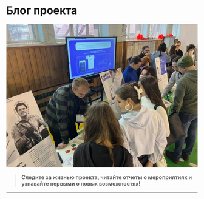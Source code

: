 

# Блог проекта

![Школьники на мастер-классе в Политехе](masterclass_in_mpu.jpg)

> **Следите за жизнью проекта, читайте отчеты о мероприятиях и узнавайте первыми о новых возможностях!**

---

